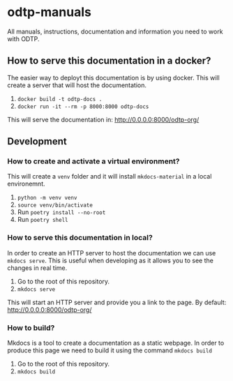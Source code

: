 # odtp-manuals
All manuals, instructions, documentation and information you need to work with ODTP.

## How to serve this documentation in a docker?

The easier way to deployt this documentation is by using docker. This will create a server that will host the documentation.

1. `docker build -t odtp-docs .`
2. `docker run -it --rm -p 8000:8000 odtp-docs`

This will serve the documentation in: http://0.0.0.0:8000/odtp-org/

## Development

### How to create and activate a virtual environment? 

This will create a `venv` folder and it will install `mkdocs-material` in a local environemnt.

1. `python -m venv venv`
2. `source venv/bin/activate`
3.  Run `poetry install --no-root`
4.  Run `poetry shell`

### How to serve this documentation in local? 

In order to create an HTTP server to host the documentation we can use `mkdocs serve`. This is useful when developing as it allows you to see the changes in real time. 

1. Go to the root of this repository.
2. `mkdocs serve`

This will start an HTTP server and provide you a link to the page. By default: http://0.0.0.0:8000/odtp-org/

### How to build?

Mkdocs is a tool to create a documentation as a static webpage. In order to produce this page we need to build it using the command `mkdocs build`

1. Go to the root of this repository.
2. `mkdocs build`